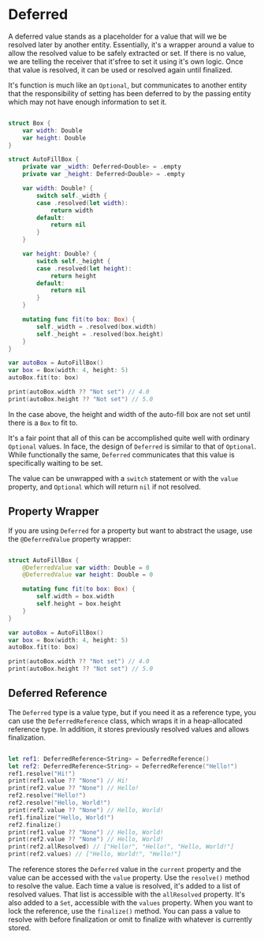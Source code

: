 # Deferred

A deferred value stands as a placeholder for a value that will we be resolved later by another entity. Essentially, it's a wrapper around a value to allow the resolved value to be safely extracted or set. If there is no value, we are telling the receiver that it'sfree to set it using it's own logic. Once that value is resolved, it can be used or resolved again until finalized.

It's function is much like an `Optional`, but communicates to another entity that the responsibility of setting has been deferred to by the passing entity which may not have enough information to set it.

```swift

struct Box {
    var width: Double
    var height: Double
}

struct AutoFillBox {
    private var _width: Deferred<Double> = .empty
    private var _height: Deferred<Double> = .empty

    var width: Double? {
        switch self._width {
        case .resolved(let width):
            return width
        default:
            return nil 
        }
    }

    var height: Double? {
        switch self._height {
        case .resolved(let height):
            return height
        default:
            return nil 
        }
    }

    mutating func fit(to box: Box) {
        self._width = .resolved(box.width)
        self._height = .resolved(box.height)
    }
}

var autoBox = AutoFillBox()
var box = Box(width: 4, height: 5)
autoBox.fit(to: box)

print(autoBox.width ?? "Not set") // 4.0
print(autoBox.height ?? "Not set") // 5.0

```
In the case above, the height and width of the auto-fill box are not set until there is a `Box` to fit to.

It's a fair point that all of this can be accomplished quite well with ordinary `Optional` values. In face, the design of `Deferred` is similar to that of `Optional`. While functionally the same, `Deferred` communicates that this value is specifically waiting to be set.

The value can be unwrapped with a `switch` statement or with the `value` property, and `Optional` which will return `nil` if not resolved.

## Property Wrapper
If you are using `Deferred` for a property but want to abstract the usage, use the `@DeferredValue` property wrapper:

```swift

struct AutoFillBox {
    @DeferredValue var width: Double = 0
    @DeferredValue var height: Double = 0

    mutating func fit(to box: Box) {
        self.width = box.width
        self.height = box.height
    }
}

var autoBox = AutoFillBox()
var box = Box(width: 4, height: 5)
autoBox.fit(to: box)

print(autoBox.width ?? "Not set") // 4.0
print(autoBox.height ?? "Not set") // 5.0

```

## Deferred Reference
The `Deferred` type is a value type, but if you need it as a reference type, you can use the `DeferredReference` class, which wraps it in a heap-allocated reference type. In addition, it stores previously resolved values and allows finalization.

```swift

let ref1: DeferredReference<String> = DeferredReference()
let ref2: DeferredReference<String> = DeferredReference("Hello!")
ref1.resolve("Hi!")
print(ref1.value ?? "None") // Hi!
print(ref2.value ?? "None") // Hello!
ref2.resolve("Hello!")
ref2.resolve("Hello, World!")
print(ref2.value ?? "None") // Hello, World!
ref1.finalize("Hello, World!")
ref2.finalize()
print(ref1.value ?? "None") // Hello, World!
print(ref2.value ?? "None") // Hello, World!
print(ref2.allResolved) // ["Hello!", "Hello!", "Hello, World!"]
print(ref2.values) // ["Hello, World!", "Hello!"]

```

The reference stores the `Deferred` value in the `current` property and the value can be accessed with the `value` property. Use the `resolve()` method to resolve the value. Each time a value is resolved, it's added to a list of resolved values. That list is accessible with the `allResolved` property. It's also added to a `Set`, accessible with the `values` property. When you want to lock the reference, use the `finalize()` method. You can pass a value to resolve with before finalization or omit to finalize with whatever is currently stored.
